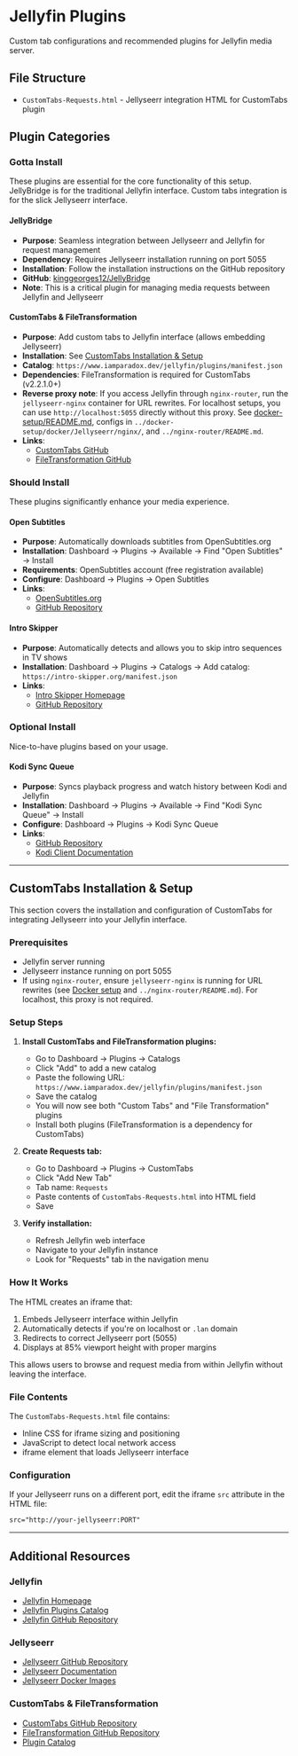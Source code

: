 # Jellyfin Plugins

Custom tab configurations and recommended plugins for Jellyfin media server.

## File Structure

- `CustomTabs-Requests.html` - Jellyseerr integration HTML for CustomTabs plugin

## Plugin Categories

### Gotta Install

These plugins are essential for the core functionality of this setup. JellyBridge is for the traditional Jellyfin interface. Custom tabs integration is for the slick Jellyseerr interface.

#### JellyBridge
- **Purpose**: Seamless integration between Jellyseerr and Jellyfin for request management
- **Dependency**: Requires Jellyseerr installation running on port 5055
- **Installation**: Follow the installation instructions on the GitHub repository
- **GitHub**: [kinggeorges12/JellyBridge](https://github.com/kinggeorges12/JellyBridge)
- **Note**: This is a critical plugin for managing media requests between Jellyfin and Jellyseerr

#### CustomTabs & FileTransformation
- **Purpose**: Add custom tabs to Jellyfin interface (allows embedding Jellyseerr)
- **Installation**: See [CustomTabs Installation & Setup](#customtabs-installation--setup)
- **Catalog**: `https://www.iamparadox.dev/jellyfin/plugins/manifest.json`
- **Dependencies**: FileTransformation is required for CustomTabs (v2.2.1.0+)
- **Reverse proxy note**: If you access Jellyfin through `nginx-router`, run the `jellyseerr-nginx` container for URL rewrites. For localhost setups, you can use `http://localhost:5055` directly without this proxy. See [docker-setup/README.md](../docker-setup/README.md#installation), configs in `../docker-setup/docker/Jellyseerr/nginx/`, and `../nginx-router/README.md`.
- **Links**:
  - [CustomTabs GitHub](https://github.com/IAmParadox27/jellyfin-plugin-custom-tabs)
  - [FileTransformation GitHub](https://github.com/IAmParadox27/jellyfin-plugin-file-transformation)

### Should Install

These plugins significantly enhance your media experience.

#### Open Subtitles
- **Purpose**: Automatically downloads subtitles from OpenSubtitles.org
- **Installation**: Dashboard → Plugins → Available → Find "Open Subtitles" → Install
- **Requirements**: OpenSubtitles account (free registration available)
- **Configure**: Dashboard → Plugins → Open Subtitles
- **Links**: 
  - [OpenSubtitles.org](https://www.opensubtitles.org/)
  - [GitHub Repository](https://github.com/jellyfin/jellyfin-plugin-opensubtitles)

#### Intro Skipper
- **Purpose**: Automatically detects and allows you to skip intro sequences in TV shows
- **Installation**: Dashboard → Plugins → Catalogs → Add catalog: `https://intro-skipper.org/manifest.json`
- **Links**:
  - [Intro Skipper Homepage](https://intro-skipper.org/)
  - [GitHub Repository](https://github.com/intro-skipper/intro-skipper)

### Optional Install

Nice-to-have plugins based on your usage.

#### Kodi Sync Queue
- **Purpose**: Syncs playback progress and watch history between Kodi and Jellyfin
- **Installation**: Dashboard → Plugins → Available → Find "Kodi Sync Queue" → Install
- **Configure**: Dashboard → Plugins → Kodi Sync Queue
- **Links**:
  - [GitHub Repository](https://github.com/jellyfin/jellyfin-plugin-kodi-sync-queue)
  - [Kodi Client Documentation](https://jellyfin.org/docs/general/clients/kodi/)

---

## CustomTabs Installation & Setup

This section covers the installation and configuration of CustomTabs for integrating Jellyseerr into your Jellyfin interface.

### Prerequisites
- Jellyfin server running
- Jellyseerr instance running on port 5055
- If using `nginx-router`, ensure `jellyseerr-nginx` is running for URL rewrites (see [Docker setup](../docker-setup/README.md#installation) and `../nginx-router/README.md`). For localhost, this proxy is not required.

### Setup Steps

1. **Install CustomTabs and FileTransformation plugins:**
   - Go to Dashboard → Plugins → Catalogs
   - Click "Add" to add a new catalog
   - Paste the following URL: `https://www.iamparadox.dev/jellyfin/plugins/manifest.json`
   - Save the catalog
   - You will now see both "Custom Tabs" and "File Transformation" plugins
   - Install both plugins (FileTransformation is a dependency for CustomTabs)

2. **Create Requests tab:**
   - Go to Dashboard → Plugins → CustomTabs
   - Click "Add New Tab"
   - Tab name: `Requests`
   - Paste contents of `CustomTabs-Requests.html` into HTML field
   - Save

3. **Verify installation:**
   - Refresh Jellyfin web interface
   - Navigate to your Jellyfin instance
   - Look for "Requests" tab in the navigation menu

### How It Works

The HTML creates an iframe that:
1. Embeds Jellyseerr interface within Jellyfin
2. Automatically detects if you're on localhost or `.lan` domain
3. Redirects to correct Jellyseerr port (5055)
4. Displays at 85% viewport height with proper margins

This allows users to browse and request media from within Jellyfin without leaving the interface.

### File Contents

The `CustomTabs-Requests.html` file contains:
- Inline CSS for iframe sizing and positioning
- JavaScript to detect local network access
- iframe element that loads Jellyseerr interface

### Configuration

If your Jellyseerr runs on a different port, edit the iframe `src` attribute in the HTML file:
```html
src="http://your-jellyseerr:PORT"
```

---

## Additional Resources

### Jellyfin
- [Jellyfin Homepage](https://jellyfin.org/)
- [Jellyfin Plugins Catalog](https://jellyfin.org/docs/general/clients/plugins/)
- [Jellyfin GitHub Repository](https://github.com/jellyfin/jellyfin)

### Jellyseerr
- [Jellyseerr GitHub Repository](https://github.com/Fallenbagel/jellyseerr)
- [Jellyseerr Documentation](https://docs.jellyseerr.dev/)
- [Jellyseerr Docker Images](https://github.com/Fallenbagel/jellyseerr/pkgs/container/jellyseerr)

### CustomTabs & FileTransformation
- [CustomTabs GitHub Repository](https://github.com/IAmParadox27/jellyfin-plugin-custom-tabs)
- [FileTransformation GitHub Repository](https://github.com/IAmParadox27/jellyfin-plugin-file-transformation)
- [Plugin Catalog](https://www.iamparadox.dev/jellyfin/plugins/manifest.json)

